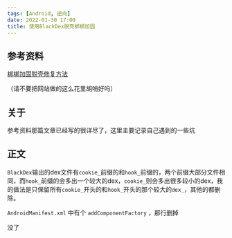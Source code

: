 ```yaml
---
tags: [Android, 逆向]
date: 2022-01-30 17:00
title: 使用BlackDex脱壳梆梆加固
---
```


## 参考资料

[梆梆加固脱壳修复方法](https://www.idboke.cn/index.php/archives/111/#:~:text=1.%E9%A6%96%E5%85%88%E6%89%93%E5%BC%80BlackDex%EF%BC%8C%E6%89%BE%E5%88%B0%E9%9C%80%E8%A6%81%E8%84%B1%E5%A3%B3%E7%9A%84%E8%BD%AF%E4%BB%B6%E8%BF%9B%E8%A1%8C%E8%84%B1%E5%A3%B3,2.%E6%A0%B9%E6%8D%AE%E8%84%B1%E5%A3%B3%E5%AE%8C%E6%88%90%E5%90%8E%E6%8F%90%E7%A4%BA%E7%9A%84%E7%9B%AE%E5%BD%95%E6%96%87%E4%BB%B6%E5%A4%B9%E6%89%BE%E5%88%B0%E8%84%B1%E5%87%BA%E6%9D%A5%E7%9A%84dex%EF%BC%8C%E5%B9%B6%E7%94%A8MT%E7%AE%A1%E7%90%86%E5%99%A8%E8%BF%9B%E8%A1%8C%E5%85%A8%E9%83%A8%E4%BF%AE%E5%A4%8D%E5%92%8C%E6%89%B9%E9%87%8F%E9%87%8D%E5%91%BD%E5%90%8D%E4%B8%BAclasses.dex%20%E5%A6%82%E4%B8%8B%E5%9B%BE)

（请不要把网站做的这么花里胡哨好吗）

## 关于

参考资料那篇文章已经写的很详尽了，这里主要记录自己遇到的一些坑

## 正文

`BlackDex`输出的dex文件有`cookie_`前缀的和`hook_`前缀的，两个前缀大部分文件相同，而`hook_`前缀的会多出一个较大的dex，`cookie_`则会多出很多较小的dex，我的做法是只保留所有`cookie_`开头的和`hook_`开头的那个较大的`dex_`，其他的都删除。

`AndroidManifest.xml` 中有个 `addComponentFactory` ，那行删掉

没了
